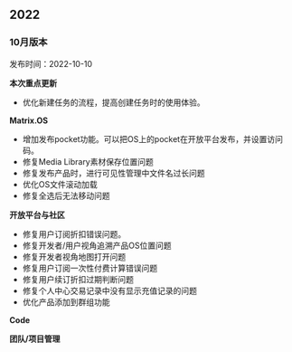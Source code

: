 ## 2022
### 10月版本
发布时间：2022-10-10

**本次重点更新**
* 优化新建任务的流程，提高创建任务时的使用体验。

**Matrix.OS**
* 增加发布pocket功能。可以把OS上的pocket在开放平台发布，并设置访问码。
* 修复Media Library素材保存位置问题
* 修复发布产品时，进行可见性管理中文件名过长问题
* 优化OS文件滚动加载
* 修复全选后无法移动问题


**开放平台与社区**
* 修复用户订阅折扣错误问题。
* 修复开发者/用户视角追溯产品OS位置问题
* 修复开发者视角地图打开问题
* 修复用户订阅一次性付费计算错误问题
* 修复用户续订折扣过期判断问题
* 修复个人中心交易记录中没有显示充值记录的问题
* 优化产品添加到群组功能


**Code**

**团队/项目管理**
